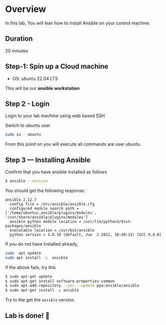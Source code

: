 # Overview

In this lab, You will lean how to install Ansible on your control machine.

## Duration

20 minutes

## Step-1: Spin up a Cloud machine

* OS: ubuntu  22.04 LTS

This will be our **ansible workstation**

## Step 2 - Login

Login to your lab machine using web based SSH

Switch to ubuntu user

```bash
sudo su - ubuntu
```

From this point on you will execute all commands are user ubuntu.

## Step 3 — Installing Ansible

Confirm that you have ansible installed as follows

```bash
$ ansible --version
```

You should get the following response:

```console
ansible 2.12.7
  config file = /etc/ansible/ansible.cfg
  configured module search path = ['/home/ubuntu/.ansible/plugins/modules', '/usr/share/ansible/plugins/modules']
  ansible python module location = /usr/lib/python3/dist-packages/ansible
  executable location = /usr/bin/ansible
  python version = 3.8.10 (default, Jun  2 2021, 10:49:15) [GCC 9.4.0]
```

If you do not have installed already,

```bash
sudo  apt update
sudo apt install -y  ansible
```

if the above fails, try this

```bash
$ sudo apt-get update
$ sudo apt-get install software-properties-common
$ sudo apt-add-repository --yes --update ppa:ansible/ansible
$ sudo apt-get install -y ansible
```

Try to the get the `ansible` version.

## Lab is done! 👏